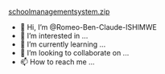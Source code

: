 [schoolmanagementsystem.zip](https://github.com/Romeo-Ben-Claude-ISHIMWE/Romeo-Ben-Claude-ISHIMWE/files/10122203/schoolmanagementsystem.zip)
- 👋 Hi, I’m @Romeo-Ben-Claude-ISHIMWE
- 👀 I’m interested in ...
- 🌱 I’m currently learning ...
- 💞️ I’m looking to collaborate on ...
- 📫 How to reach me ...

<!---
Romeo-Ben-Claude-ISHIMWE/Romeo-Ben-Claude-ISHIMWE is a ✨ special ✨ repository because its `README.md` (this file) appears on your GitHub profile.
You can click the Preview link to take a look at your changes.
--->
